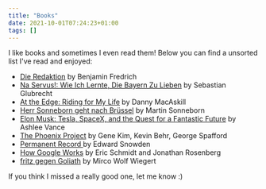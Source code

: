 ```yaml
---
title: "Books"
date: 2021-10-01T07:24:23+01:00
tags: []
---
```


I like books and sometimes I even read them!
Below you can find a unsorted list I've read and enjoyed:

- [Die Redaktion](https://www.goodreads.com/book/show/54430395-die-redaktion) by Benjamin Fredrich
- [Na Servus!: Wie Ich Lernte, Die Bayern Zu Lieben](https://www.goodreads.com/book/show/2608806-na-servus) by Sebastian Glubrecht
- [At the Edge: Riding for My Life](https://www.goodreads.com/book/show/30052267-at-the-edge) by Danny MacAskill
- [Herr Sonneborn geht nach Brüssel](https://www.goodreads.com/book/show/44290242-herr-sonneborn-geht-nach-br-ssel---abenteuer-im-europaparlament) by Martin Sonneborn
- [Elon Musk: Tesla, SpaceX, and the Quest for a Fantastic Future](https://www.goodreads.com/book/show/25541028-elon-musk) by Ashlee Vance
- [The Phoenix Project](https://www.goodreads.com/book/show/17255186-the-phoenix-project) by Gene Kim, Kevin Behr, George Spafford
- [Permanent Record ](https://www.goodreads.com/book/show/46223297-permanent-record) by Edward Snowden
- [How Google Works](https://www.goodreads.com/book/show/23158207-how-google-works) by Eric Schmidt and Jonathan Rosenberg
- [fritz gegen Goliath](https://www.goodreads.com/book/show/58990454-fritz-gegen-goliath) by Mirco Wolf Wiegert

If you think I missed a really good one, let me know :)
